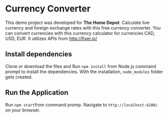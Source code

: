 # Currency Converter

This demo project was developed for **The Home Depot**. Calculate live currency and foreign exchange rates with this free currency converter. You can convert currencies with this currency calculator for currencies CAD, USD, EUR. It utilizes APIs from http://fixer.io/

## Install dependencies

Clone or download the files and Run `npm install` from Node.js command prompt to install the dependencies. With the installation, `node_modules` folder gets created. 

## Run the Application

Run `npm start`from command promp. Navigate to `http://localhost:4200/` on your browser. 

